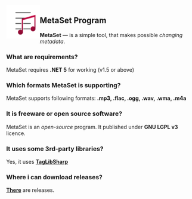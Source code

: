<img width="90" height="90" align="left" alt="MetaSet Logo"  src="MetaSet Gradient Logo.png">

## MetaSet Program
**MetaSet** — is a simple tool, that makes possible *changing metadata*.

### What are requirements?
  MetaSet requires **.NET 5** for working (v1.5 or above)

### Which formats MetaSet is supporting?
  MetaSet supports following formats: **.mp3, .flac, .ogg, .wav, .wma, .m4a**
 
### It is freeware or open source software?
  MetaSet is an *open-source* program. It published under **GNU LGPL v3** licence.

### It uses some 3rd-party libraries?
  Yes, it uses **[TagLibSharp](http://github.com/mono/taglib-sharp)**
  
### Where i can download releases?
[**There**](https://github.com/emildalalyan/MetaSet/releases) are releases.
  
